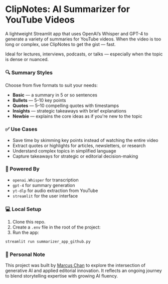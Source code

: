 # ClipNotes: AI Summarizer for YouTube Videos

A lightweight Streamlit app that uses OpenAI’s Whisper and GPT-4 to generate a variety of summaries for YouTube videos. When the video is too long or complex, use ClipNotes to get the gist — fast.

Ideal for lectures, interviews, podcasts, or talks — especially when the topic is dense or nuanced.

### 🔍 Summary Styles
Choose from five formats to suit your needs:

- **Basic** — a summary in 5 or so sentences  
- **Bullets** — 5–10 key points  
- **Quotes** — 5–10 compelling quotes with timestamps  
- **Insights** — strategic takeaways with brief explanations  
- **Newbie** — explains the core ideas as if you're new to the topic

### ✅ Use Cases
- Save time by skimming key points instead of watching the entire video  
- Extract quotes or highlights for articles, newsletters, or research  
- Understand complex topics in simplified language  
- Capture takeaways for strategic or editorial decision-making

### 🧠 Powered By
- `openai.Whisper` for transcription  
- `gpt-4` for summary generation  
- `yt-dlp` for audio extraction from YouTube  
- `streamlit` for the user interface

### 💻 Local Setup
1. Clone this repo.
2. Create a `.env` file in the root of the project:
3. Run the app:
```bash
streamlit run summarizer_app_github.py
```

### 👋 Personal Note
This project was built by [Marcus Chan](https://www.linkedin.com/in/marcuslowchan/) to explore the intersection of generative AI and applied editorial innovation. It reflects an ongoing journey to blend storytelling expertise with growing AI fluency.